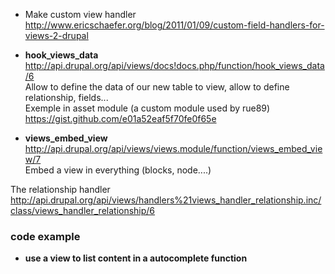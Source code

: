 * Make custom view handler   
http://www.ericschaefer.org/blog/2011/01/09/custom-field-handlers-for-views-2-drupal

* **hook_views_data**    
http://api.drupal.org/api/views/docs!docs.php/function/hook_views_data/6   
Allow to define the data of our new table to view, allow to define  relationship, fields...   
Exemple in asset module (a custom module used by rue89)
https://gist.github.com/e01a52eaf5f70fe0f65e

* **views_embed_view**
http://api.drupal.org/api/views/views.module/function/views_embed_view/7   
Embed a view in everything (blocks, node....)   

The relationship handler   
http://api.drupal.org/api/views/handlers%21views_handler_relationship.inc/class/views_handler_relationship/6

### code example

* **use a view to list content in a autocomplete function**   




